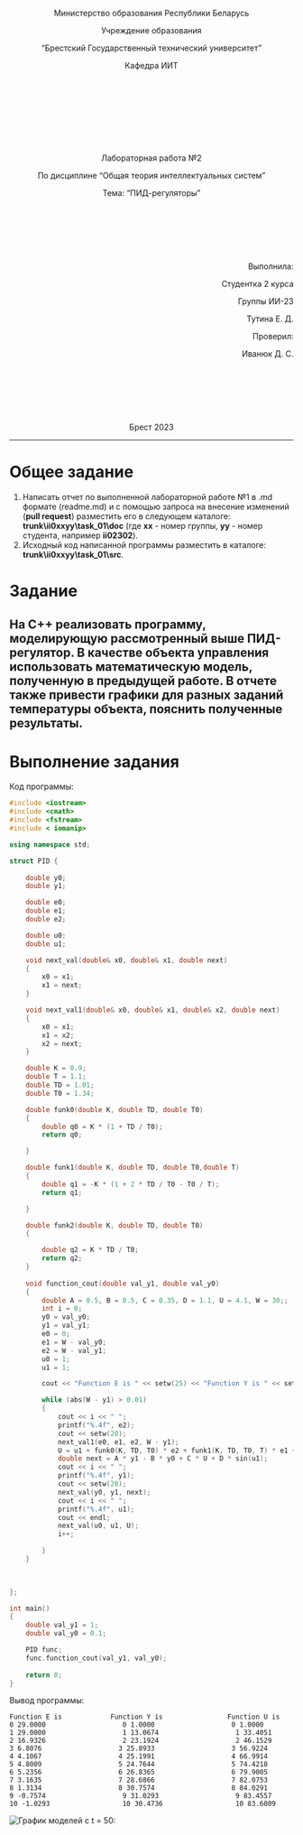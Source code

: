 <p align="center"> Министерство образования Республики Беларусь</p>
<p align="center">Учреждение образования</p>
<p align="center">“Брестский Государственный технический университет”</p>
<p align="center">Кафедра ИИТ</p>
<br><br><br><br><br><br><br>
<p align="center">Лабораторная работа №2</p>
<p align="center">По дисциплине “Общая теория интеллектуальных систем”</p>
<p align="center">Тема: “ПИД-регуляторы”</p>
<br><br><br><br><br>
<p align="right">Выполнила:</p>
<p align="right">Студентка 2 курса</p>
<p align="right">Группы ИИ-23</p>
<p align="right">Тутина Е. Д.</p>
<p align="right">Проверил:</p>
<p align="right">Иванюк Д. С.</p>
<br><br><br><br><br>
<p align="center">Брест 2023</p>

---

# Общее задание #
1. Написать отчет по выполненной лабораторной работе №1 в .md формате (readme.md) и с помощью запроса на внесение изменений (**pull request**) разместить его в следующем каталоге: **trunk\ii0xxyy\task_01\doc** (где **xx** - номер группы, **yy** - номер студента, например **ii02302**).
2. Исходный код написанной программы разместить в каталоге: **trunk\ii0xxyy\task_01\src**.

# Задание #
На C++ реализовать программу, моделирующую рассмотренный выше ПИД-регулятор.  В качестве объекта управления использовать математическую модель, полученную в предыдущей работе.
В отчете также привести графики для разных заданий температуры объекта, пояснить полученные результаты.
---

# Выполнение задания #

Код программы:
```C++
#include <iostream>
#include <cmath>
#include <fstream>
#include < iomanip>

using namespace std;

struct PID {
	
	double y0;
	double y1;

	double e0;
	double e1;
	double e2;

	double u0;
	double u1;

	void next_val(double& x0, double& x1, double next) 
	{
		x0 = x1;
		x1 = next;
	}

	void next_val1(double& x0, double& x1, double& x2, double next) 
	{
		x0 = x1;
		x1 = x2;
		x2 = next;
	}

	double K = 0.9;
	double T = 1.1;
	double TD = 1.01;
	double T0 = 1.34;

	double funk0(double K, double TD, double T0) 
	{
		double q0 = K * (1 + TD / T0);
		return q0;

	}

	double funk1(double K, double TD, double T0,double T)
	{
		double q1 = -K * (1 + 2 * TD / T0 - T0 / T);		
		return q1;

	}

	double funk2(double K, double TD, double T0)
	{

		double q2 = K * TD / T0;
		return q2;
	}	
		
	void function_cout(double val_y1, double val_y0)
	{
		double A = 0.5, B = 0.5, C = 0.35, D = 1.1, U = 4.1, W = 30;;
		int i = 0;
		y0 = val_y0;
		y1 = val_y1;
		e0 = 0;
		e1 = W - val_y0;
		e2 = W - val_y1;
		u0 = 1;
		u1 = 1;

		cout << "Function E is " << setw(25) << "Function Y is " << setw(28) << "Function U is" << endl;

		while (abs(W - y1) > 0.01)
		{
			cout << i << " ";
			printf("%.4f", e2);
			cout << setw(20);
			next_val1(e0, e1, e2, W - y1);
			U = u1 + funk0(K, TD, T0) * e2 + funk1(K, TD, T0, T) * e1 + funk2(K, TD, T0) * e0;
			double next = A * y1 - B * y0 + C * U + D * sin(u1);
			cout << i << " ";
			printf("%.4f", y1);
			cout << setw(20);
			next_val(y0, y1, next);
			cout << i << " ";
			printf("%.4f", u1);
			cout << endl;
			next_val(u0, u1, U);
			i++;

		}
	}
	
	

};

int main()
{
	double val_y1 = 1;
	double val_y0 = 0.1;

	PID func; 
	func.function_cout(val_y1, val_y0); 
	
	return 0;
}

```     

Вывод программы:

	Function E is            Function Y is                Function U is
	0 29.0000                   0 1.0000                   0 1.0000
	1 29.0000                   1 13.0674                   1 33.4051
	2 16.9326                   2 23.1924                   2 46.1529
	3 6.8076                   3 25.8933                   3 56.9224
	4 4.1067                   4 25.1991                   4 66.9914
	5 4.8009                   5 24.7644                   5 74.4218
	6 5.2356                   6 26.8365                   6 79.9005
	7 3.1635                   7 28.6866                   7 82.0753
	8 1.3134                   8 30.7574                   8 84.0291
	9 -0.7574                   9 31.0293                   9 83.4557
	10 -1.0293                  10 30.4736                  10 83.6009


   
![График моделей с t = 50:](graph.jpg)

